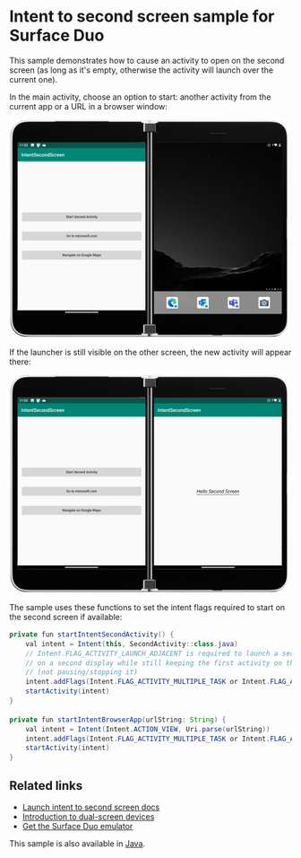 # Intent to second screen sample for Surface Duo

This sample demonstrates how to cause an activity to open on the second screen (as long as it's empty, otherwise the activity will launch over the current one).

In the main activity, choose an option to start: another activity from the current app or a URL in a browser window:

![Intent to second screen menu](Screenshots/intent-second-screen-menu-500.png)

If the launcher is still visible on the other screen, the new activity will appear there:

![Intent opened on second screen](Screenshots/intent-second-screen-500.png)

The sample uses these functions to set the intent flags required to start on the second screen if available:

```java
private fun startIntentSecondActivity() {
    val intent = Intent(this, SecondActivity::class.java)
    // Intent.FLAG_ACTIVITY_LAUNCH_ADJACENT is required to launch a second activity
    // on a second display while still keeping the first activity on the first display
    // (not pausing/stopping it)
    intent.addFlags(Intent.FLAG_ACTIVITY_MULTIPLE_TASK or Intent.FLAG_ACTIVITY_NEW_TASK)
    startActivity(intent)
}

private fun startIntentBrowserApp(urlString: String) {
    val intent = Intent(Intent.ACTION_VIEW, Uri.parse(urlString))
    intent.addFlags(Intent.FLAG_ACTIVITY_MULTIPLE_TASK or Intent.FLAG_ACTIVITY_NEW_TASK)
    startActivity(intent)
}
```

## Related links

- [Launch intent to second screen docs](https://docs.microsoft.com/dual-screen/android/sample-code/launch-to-second-screen/)
- [Introduction to dual-screen devices](https://docs.microsoft.com/dual-screen/introduction)
- [Get the Surface Duo emulator](https://docs.microsoft.com/dual-screen/android/emulator/)

This sample is also available in [Java](https://github.com/microsoft/surface-duo-sdk-samples/tree/master/IntentToSecondScreen).
